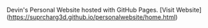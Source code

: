Devin's Personal Website hosted with GitHub Pages.
[Visit Website] (https://suprcharg3d.github.io/personalwebsite/home.html)
